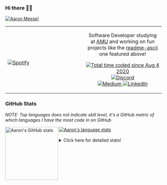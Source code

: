 ### Hi there 👋🏻
[![Aaron Meese!](https://user-images.githubusercontent.com/17814535/88975338-a2aabf00-d27f-11ea-963f-8a19608716b4.png)](https://github.com/ajmeese7/readme-ascii "README ASCII")

<!-- Modified from project here: https://github.com/novatorem/novatorem -->
<table width="100%"> 
  <tr>
  <td width="50%">
      
&nbsp; <br> [![Spotify](https://ajmeese7.vercel.app/api/spotify)](https://open.spotify.com/user/ajmeese)

  </td>
  <td width="50%">
    <p align="center">
    Software Developer studying at <a href="https://www.amu.apus.edu/">AMU</a> and working on fun 
    projects like the <a href="https://github.com/ajmeese7/readme-ascii">readme-ascii</a> one featured above!
    </p>
    <p align="center">
      <a href="https://wakatime.com/@f726891d-3b02-46cd-9b60-e8c59f9e2b14">
        <img src="https://wakatime.com/badge/user/f726891d-3b02-46cd-9b60-e8c59f9e2b14.svg" alt="Total time coded since Aug 4 2020" title="WakaTime" />
      </a>
      <a href="http://link.aaronmeese.com/discord">
        <img src="https://img.shields.io/badge/discord-ajmeese7%234835-369?style=flat-square&logo=discord&logoColor=white&color=purple" alt="Discord" title="Discord">
      </a>
      <br />
      <a href="https://link.aaronmeese.com/medium">
        <img src="https://img.shields.io/badge/medium-ajmeese7-1DB954?style=flat-square&logo=medium&logoColor=white" alt="Medium" title="Medium">
      </a>
      <a href="https://link.aaronmeese.com/linkedin">
        <img src="https://img.shields.io/badge/linkedIn-aaronmeese-1DB954?style=flat-square&logo=linkedin&logoColor=white&color=blue" alt="LinkedIn" title="LinkedIn">
      </a>
    </p>
  </td>

</table>

[//]: <> (The `&nbsp;` is to have Aphelion take up more space)

### GitHub Stats ###
*NOTE: Top languages does not indicate skill level, it's a GitHub metric of which languages I have the most code in on GitHub*

<a href="https://profile-summary-for-github.com/user/ajmeese7">
  <img align="left" height="170px" src="https://github-readme-stats.vercel.app/api?username=ajmeese7&show_icons=true&line_height=27&count_private=true&include_all_commits=true" alt="Aaron's GitHub stats"/>
  <img src="https://github-readme-stats.vercel.app/api/top-langs/?username=ajmeese7&hide_langs_below=5&layout=compact" alt="Aaron's language stats"/>
</a>

<br />
<br />
<details>
<summary>Click here for detailed stats!</summary>

### :zap: Recent Activity
<!--START_SECTION:activity-->
1. 🗣 Commented on [#5087](https://github.com/openemr/openemr/issues/5087) in [openemr/openemr](https://github.com/openemr/openemr)
2. 🗣 Commented on [#5087](https://github.com/openemr/openemr/issues/5087) in [openemr/openemr](https://github.com/openemr/openemr)
3. 🗣 Commented on [#64](https://github.com/ajmeese7/spambot/issues/64) in [ajmeese7/spambot](https://github.com/ajmeese7/spambot)
4. 🗣 Commented on [#5087](https://github.com/openemr/openemr/issues/5087) in [openemr/openemr](https://github.com/openemr/openemr)
5. 🗣 Commented on [#5087](https://github.com/openemr/openemr/issues/5087) in [openemr/openemr](https://github.com/openemr/openemr)
<!--END_SECTION:activity-->

### 🧐 Waka Stats
<!--START_SECTION:waka-->
![Code Time](http://img.shields.io/badge/Code%20Time-928%20hrs%2059%20mins-blue)

**🐱 My GitHub Data** 

> 🏆 441 Contributions in the Year 2022
 > 
> 📦 356.5 kB Used in GitHub's Storage 
 > 
> 💼 Opted to Hire
 > 
> 📜 70 Public Repositories 
 > 
> 🔑 24 Private Repositories  
 > 
**I'm an Early 🐤** 

```text
🌞 Morning    246 commits    ██████░░░░░░░░░░░░░░░░░░░   26.77% 
🌆 Daytime    340 commits    █████████░░░░░░░░░░░░░░░░   37.0% 
🌃 Evening    321 commits    ████████░░░░░░░░░░░░░░░░░   34.93% 
🌙 Night      12 commits     ░░░░░░░░░░░░░░░░░░░░░░░░░   1.31%

```
📅 **I'm Most Productive on Sunday** 

```text
Monday       107 commits    ███░░░░░░░░░░░░░░░░░░░░░░   11.64% 
Tuesday      137 commits    ███░░░░░░░░░░░░░░░░░░░░░░   14.91% 
Wednesday    119 commits    ███░░░░░░░░░░░░░░░░░░░░░░   12.95% 
Thursday     126 commits    ███░░░░░░░░░░░░░░░░░░░░░░   13.71% 
Friday       117 commits    ███░░░░░░░░░░░░░░░░░░░░░░   12.73% 
Saturday     150 commits    ████░░░░░░░░░░░░░░░░░░░░░   16.32% 
Sunday       163 commits    ████░░░░░░░░░░░░░░░░░░░░░   17.74%

```


📊 **This Week I Spent My Time On** 

```text
⌚︎ Time Zone: America/New_York

💬 Programming Languages: 
PHP                      13 hrs 6 mins       ███████░░░░░░░░░░░░░░░░░░   29.7% 
TypeScript               10 hrs 45 mins      ██████░░░░░░░░░░░░░░░░░░░   24.36% 
JavaScript               7 hrs 39 mins       ████░░░░░░░░░░░░░░░░░░░░░   17.36% 
Markdown                 4 hrs 7 mins        ██░░░░░░░░░░░░░░░░░░░░░░░   9.36% 
Other                    2 hrs 36 mins       █░░░░░░░░░░░░░░░░░░░░░░░░   5.91%

🐱‍💻 Projects: 
sleep-from-home          14 hrs 28 mins      ████████░░░░░░░░░░░░░░░░░   32.8% 
meese.enterprises        13 hrs 1 min        ███████░░░░░░░░░░░░░░░░░░   29.51% 
karameese.com            4 hrs 3 mins        ██░░░░░░░░░░░░░░░░░░░░░░░   9.2% 
Unknown Project          4 hrs 1 min         ██░░░░░░░░░░░░░░░░░░░░░░░   9.11% 
aaronmeese.com           3 hrs 13 mins       █░░░░░░░░░░░░░░░░░░░░░░░░   7.32%

```

**I Mostly Code in JavaScript** 

```text
JavaScript               32 repos            █████████████░░░░░░░░░░░░   52.46% 
HTML                     8 repos             ███░░░░░░░░░░░░░░░░░░░░░░   13.11% 
Java                     4 repos             █░░░░░░░░░░░░░░░░░░░░░░░░   6.56% 
Python                   4 repos             █░░░░░░░░░░░░░░░░░░░░░░░░   6.56% 
Elixir                   2 repos             ░░░░░░░░░░░░░░░░░░░░░░░░░   3.28%

```



 Last Updated on 04/04/2022 08:03:51 UTC
<!--END_SECTION:waka-->
</details>
